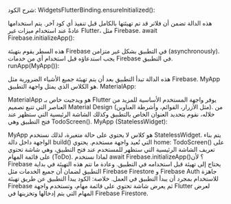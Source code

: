شرح الكود:
WidgetsFlutterBinding.ensureInitialized():

هذه الدالة تضمن أن فلاتر قد تم تهيئتها بالكامل قبل تنفيذ أي كود آخر. يتم استخدامها عادةً عند استخدام ميزات غير Flutter، مثل Firebase.
await Firebase.initializeApp():

هذه السطر يقوم بتهيئة Firebase في التطبيق بشكل غير متزامن (asynchronously). يجب استدعاؤه قبل استخدام أي من خدمات Firebase في التطبيق.
runApp(MyApp()):

هذه الدالة تبدأ التطبيق بعد أن يتم تهيئة جميع الأشياء الضرورية مثل Firebase. MyApp هو الكلاس الذي يمثل واجهة التطبيق.
MaterialApp:

MaterialApp هو ويدجيت خاص بـ Flutter يوفر واجهة المستخدم الأساسية للمزيد من العناصر التي تتبع تصميم Material Design (مثل الأزرار، القوائم، وأشرطة العناوين).
من خلاله، نقوم بتحديد العنوان الخاص بالتطبيق وكذلك الشاشة الرئيسية التي ستظهر عند فتح التطبيق وهي TodoScreen().
MyApp (StatelessWidget):

MyApp هو كلاس لا يحتوي على حالة متغيرة، لذلك نستخدم StatelessWidget. يتم بناء الواجهة داخل دالة build() التي تُعيد واجهة مستخدم.
يحتوي home: TodoScreen() على تعريف الشاشة الرئيسية التي ستظهر للمستخدم عند فتح التطبيق، وهي شاشة تحتوي على قائمة المهام (ToDo).
لماذا نستخدم await Firebase.initializeApp()؟
لأن Firebase يحتاج إلى تهيئة قبل استخدامه في التطبيق. وعادة ما تتم هذه التهيئة في بداية التطبيق لضمان أن جميع الخدمات مثل Firebase Firestore و Firebase Auth جاهزة للاستخدام بمجرد أن يبدأ التطبيق في العمل.
خلاصة:
الكود يبدأ التطبيق عن طريق تهيئة Firebase ثم يعرض شاشة تحتوي على قائمة مهام، وتستخدم واجهة Flutter لعرض المهام التي يتم إدخالها وتخزينها في Firebase Firestore.
